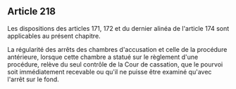 Article 218
----
Les dispositions des articles 171, 172 et du dernier alinéa de l'article 174
sont applicables au présent chapitre.

La régularité des arrêts des chambres d'accusation et celle de la procédure
antérieure, lorsque cette chambre a statué sur le règlement d'une procédure,
relève du seul contrôle de la Cour de cassation, que le pourvoi soit
immédiatement recevable ou qu'il ne puisse être examiné qu'avec l'arrêt sur le
fond.
